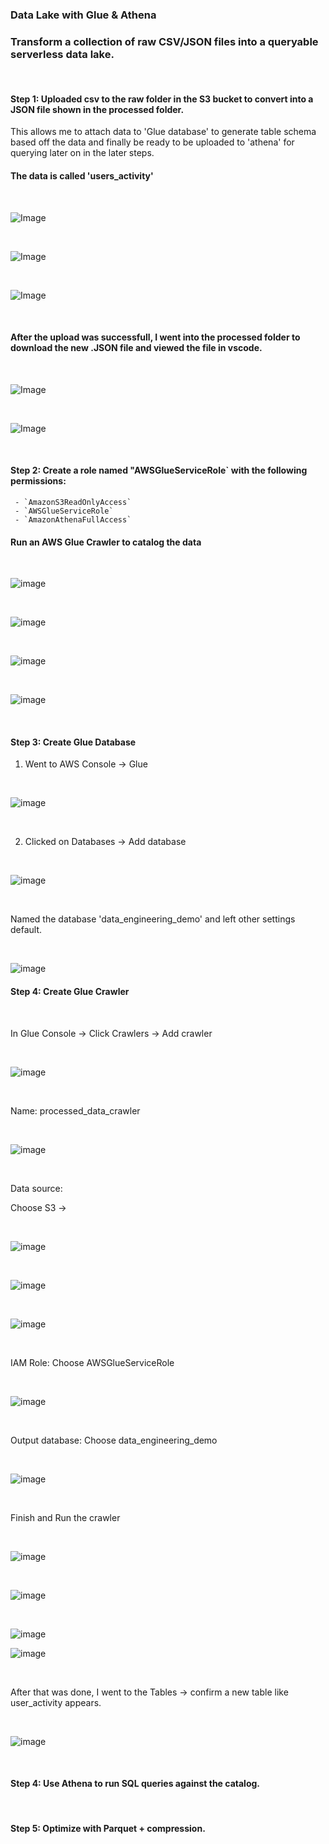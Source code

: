 ### Data Lake with Glue & Athena

### Transform a collection of raw CSV/JSON files into a queryable serverless data lake.

<br>

####  Step 1: Uploaded csv to the raw folder in the S3 bucket to convert into a JSON file shown in the processed folder. 
This allows me to attach data to 'Glue database' to generate table schema based off the data and finally be ready to be uploaded to 'athena' for querying later on in the later steps. 


#### The data is called 'users_activity' 


<br>


![Image](https://github.com/user-attachments/assets/2770c749-6e49-4c90-93e3-f98703ecfd01)


<br>


![Image](https://github.com/user-attachments/assets/0dcf0c40-6548-4362-9e2c-f116867ff1e3)



<br>


![Image](https://github.com/user-attachments/assets/872a4c50-7f9a-4d25-857b-9df6f1d38c66)


<br>


#### After the upload was successfull, I went into the processed folder to download the new .JSON file and viewed the file in vscode. 

<br>

![Image](https://github.com/user-attachments/assets/1ce13598-5fa6-40d8-851d-54e45ff75523)


<br>

![Image](https://github.com/user-attachments/assets/33028f24-1661-4665-8e8a-dafbac9c74ea)



<br>


#### Step 2: Create a role named "AWSGlueServiceRole` with the following permissions:
     - `AmazonS3ReadOnlyAccess`
     - `AWSGlueServiceRole`
     - `AmazonAthenaFullAccess`

#### Run an AWS Glue Crawler to catalog the data

<br>


![image](https://github.com/user-attachments/assets/f8967f71-94e1-46a3-b6af-d416a99eb0b5)


<br>


![image](https://github.com/user-attachments/assets/6afa5b6e-8345-47b9-8e1e-f65c0c6ce131)


<br>


![image](https://github.com/user-attachments/assets/7f45b288-fb23-4223-96cf-55cba81d2d5e)


<br>


![image](https://github.com/user-attachments/assets/b9478f64-1f71-44c5-aabe-d17eb3528275)


<br>


#### Step 3: Create Glue Database

1. Went to AWS Console → Glue

<br>

![image](https://github.com/user-attachments/assets/263aa07b-2a80-44de-b520-df59b8f1fb72)

<br>

2. Clicked on Databases → Add database
   
<br>

![image](https://github.com/user-attachments/assets/2419d13e-4a29-4773-88a8-6e65853de6a2)

<br>

Named the database 'data_engineering_demo' and left other settings default. 

<br>

![image](https://github.com/user-attachments/assets/f5a3f6d0-624c-48b0-9894-c2e7f89ba2a1)


#### Step 4: Create Glue Crawler

<br> 

In Glue Console → Click Crawlers → Add crawler

<br>

![image](https://github.com/user-attachments/assets/81d27390-d498-4773-94f2-12e2867f0dd7)

<br>

Name: processed_data_crawler

<br>

![image](https://github.com/user-attachments/assets/f64e7fda-b3d4-4da9-aa71-bea9cc35f3f6)

<br>

Data source:

Choose S3 →

<br>

![image](https://github.com/user-attachments/assets/1783386e-c4ef-4fe2-823d-75230db4fdaf)

<br> 

![image](https://github.com/user-attachments/assets/76b97664-5bfb-4529-803a-e5e5c8c1f317)

<br>

![image](https://github.com/user-attachments/assets/605c5db3-9735-4ddd-87f9-5613b9d0af8a)

<br>

IAM Role: Choose AWSGlueServiceRole

<br>

![image](https://github.com/user-attachments/assets/5683d0d2-a1d1-42cd-a8a3-f13ab14c7489)

<br>


Output database: Choose data_engineering_demo

<br>

![image](https://github.com/user-attachments/assets/96aaa189-cc98-4e18-bc6e-8bb3beb586cf)

<br>


Finish and Run the crawler


<br>

![image](https://github.com/user-attachments/assets/22620f3d-dc25-4f1d-b97e-b3916bf0a5df)

<br>

![image](https://github.com/user-attachments/assets/b79a46b3-dd66-479c-890d-2096f0e6d512)

<br>

![image](https://github.com/user-attachments/assets/de6ef7c6-5072-4208-be89-8bf6ed25188d)

![image](https://github.com/user-attachments/assets/5838ff2e-3480-49c0-a66b-3073973acae3)

<br>

After that was done, I went to the Tables → confirm a new table like user_activity appears.

<br>

![image](https://github.com/user-attachments/assets/55b1d1c0-933e-4bf0-a6f2-159bc2482442)

<br>


#### Step 4: Use Athena to run SQL queries against the catalog.



<br>













#### Step 5: Optimize with Parquet + compression.
